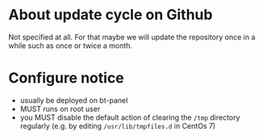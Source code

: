 # About update cycle on Github

Not specified at all. For that maybe we will update the repository once in a while such as once or twice a month.

# Configure notice

- usually be deployed on bt-panel
- MUST runs on root user
- you MUST disable the default action of clearing the `/tmp` directory regularly (e.g. by editing `/usr/lib/tmpfiles.d` in CentOs 7)
